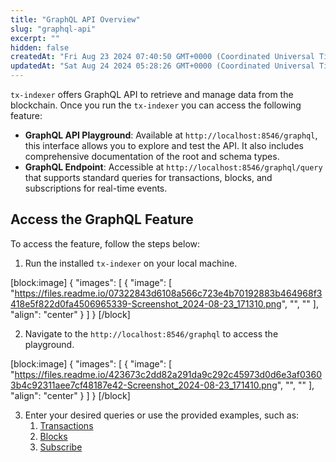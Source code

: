 ```yaml
---
title: "GraphQL API Overview"
slug: "graphql-api"
excerpt: ""
hidden: false
createdAt: "Fri Aug 23 2024 07:40:50 GMT+0000 (Coordinated Universal Time)"
updatedAt: "Sat Aug 24 2024 05:28:26 GMT+0000 (Coordinated Universal Time)"
---
```

`tx-indexer` offers GraphQL API to retrieve and manage data from the blockchain. Once you run the `tx-indexer` you can access the following feature:

- **GraphQL API Playground**: Available at `http://localhost:8546/graphql`, this interface allows you to explore and test the API. It also includes comprehensive documentation of the root and schema types.
- **GraphQL Endpoint**: Accessible at `http://localhost:8546/graphql/query` that supports standard queries for transactions, blocks, and subscriptions for real-time events.

## Access the GraphQL Feature

To access the feature, follow the steps below:

1. Run the installed `tx-indexer` on your local machine.

[block:image]
{
  "images": [
    {
      "image": [
        "https://files.readme.io/07322843d6108a566c723e4b70192883b464968f3418e5f822d0fa4506965339-Screenshot_2024-08-23_171310.png",
        "",
        ""
      ],
      "align": "center"
    }
  ]
}
[/block]


2. Navigate to the `http://localhost:8546/graphql` to access the playground.

[block:image]
{
  "images": [
    {
      "image": [
        "https://files.readme.io/423673c2dd82a291da9c292c45973d0d6e3af03603b4c92311aee7cf48187e42-Screenshot_2024-08-23_171410.png",
        "",
        ""
      ],
      "align": "center"
    }
  ]
}
[/block]


3. Enter your desired queries or use the provided examples, such as:
   1. [Transactions](/reference/get-all-transactions)
   2. [Blocks](/reference/get-blocks)
   3. [Subscribe](/reference/subscribe-1)
